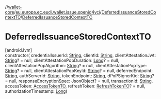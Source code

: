 //[wallet-core](../../../index.md)/[eu.europa.ec.eudi.wallet.issue.openid4vci](../index.md)/[DeferredIssuanceStoredContextTO](index.md)/[DeferredIssuanceStoredContextTO](-deferred-issuance-stored-context-t-o.md)

# DeferredIssuanceStoredContextTO

[androidJvm]\
constructor(
credentialIssuerId: [String](https://kotlinlang.org/api/latest/jvm/stdlib/kotlin/-string/index.html),
clientId: [String](https://kotlinlang.org/api/latest/jvm/stdlib/kotlin/-string/index.html),
clientAttestationJwt: [String](https://kotlinlang.org/api/latest/jvm/stdlib/kotlin/-string/index.html)? =
null,
clientAttestationPopDuration: [Long](https://kotlinlang.org/api/latest/jvm/stdlib/kotlin/-long/index.html)? =
null,
clientAttestationPopAlgorithm: [String](https://kotlinlang.org/api/latest/jvm/stdlib/kotlin/-string/index.html)? =
null,
clientAttestationPopType: [String](https://kotlinlang.org/api/latest/jvm/stdlib/kotlin/-string/index.html)? =
null,
clientAttestationPopKeyId: [String](https://kotlinlang.org/api/latest/jvm/stdlib/kotlin/-string/index.html)? =
null,
deferredEndpoint: [String](https://kotlinlang.org/api/latest/jvm/stdlib/kotlin/-string/index.html),
authServerId: [String](https://kotlinlang.org/api/latest/jvm/stdlib/kotlin/-string/index.html),
tokenEndpoint: [String](https://kotlinlang.org/api/latest/jvm/stdlib/kotlin/-string/index.html),
dPoPSignerKid: [String](https://kotlinlang.org/api/latest/jvm/stdlib/kotlin/-string/index.html)? =
null, responseEncryptionSpec: JsonObject? = null,
transactionId: [String](https://kotlinlang.org/api/latest/jvm/stdlib/kotlin/-string/index.html),
accessToken: [AccessTokenTO](../-access-token-t-o/index.md),
refreshToken: [RefreshTokenTO](../-refresh-token-t-o/index.md)? = null,
authorizationTimestamp: [Long](https://kotlinlang.org/api/latest/jvm/stdlib/kotlin/-long/index.html))
